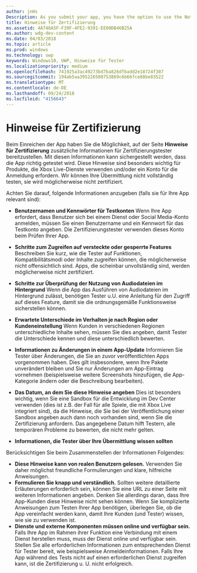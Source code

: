 ```yaml
---
author: jnHs
Description: As you submit your app, you have the option to use the Notes for certification page to provide additional info to the certification testers. This info can help ensure that your app is tested correctly.
title: Hinweise für Zertifizierung
ms.assetid: 4A740A5F-F39F-4FE2-9391-EE00DB46B25A
ms.author: wdg-dev-content
ms.date: 04/03/2018
ms.topic: article
ms.prod: windows
ms.technology: uwp
keywords: Windows10, UWP, Hinweise für Tester
ms.localizationpriority: medium
ms.openlocfilehash: 741925a3ac49273bd7ba826dfbadd2e18724f307
ms.sourcegitcommit: 194ab5aa395226580753869c6b66fce88be83522
ms.translationtype: MT
ms.contentlocale: de-DE
ms.lasthandoff: 09/24/2018
ms.locfileid: "4156643"
---
```

# <a name="notes-for-certification"></a>Hinweise für Zertifizierung


Beim Einreichen der App haben Sie die Möglichkeit, auf der Seite **Hinweise für Zertifizierung** zusätzliche Informationen für Zertifizierungstester bereitzustellen. Mit diesen Informationen kann sichergestellt werden, dass die App richtig getestet wird. Diese Hinweise sind besonders wichtig für Produkte, die Xbox Live-Dienste verwenden und/oder ein Konto für die Anmeldung erfordern. Wir können Ihre Übermittlung nicht vollständig testen, sie wird möglicherweise nicht zertifiziert.

Achten Sie darauf, folgende Informationen anzugeben (falls sie für Ihre App relevant sind):

-   **Benutzernamen und Kennwörter für Testkonten** Wenn Ihre App erfordert, dass Benutzer sich bei einem Dienst oder Social Media-Konto anmelden, müssen Sie einen Benutzername und ein Kennwort für das Testkonto angeben. Die Zertifizierungstester verwenden dieses Konto beim Prüfen Ihrer App.

-   **Schritte zum Zugreifen auf versteckte oder gesperrte Features** Beschreiben Sie kurz, wie die Tester auf Funktionen, Kompatibilitätsmodi oder Inhalte zugreifen können, die möglicherweise nicht offensichtlich sind. Apps, die scheinbar unvollständig sind, werden möglicherweise nicht zertifiziert.

-   **Schritte zur Überprüfung der Nutzung von Audiodateien im Hintergrund** Wenn die App das Ausführen von Audiodateien im Hintergrund zulässt, benötigen Tester u.U. eine Anleitung für den Zugriff auf dieses Feature, damit sie die ordnungsgemäße Funktionsweise sicherstellen können.

-  **Erwartete Unterschiede im Verhalten je nach Region oder Kundeneinstellung** Wenn Kunden in verschiedenen Regionen unterschiedliche Inhalte sehen, müssen Sie dies angeben, damit Tester die Unterschiede kennen und diese unterschiedlich bewerten.

-   **Informationen zu Änderungen in einem App-Update** Informieren Sie Tester über Änderungen, die Sie an zuvor veröffentlichten Apps vorgenommen haben. Dies gilt insbesondere, wenn Ihre Pakete unverändert bleiben und Sie nur Änderungen am App-Eintrag vornehmen (beispielsweise weitere Screenshots hinzufügen, die App-Kategorie ändern oder die Beschreibung bearbeiten).

-   **Das Datum, an dem Sie diese Hinweise angeben** Dies ist besonders wichtig, wenn Sie eine Sandbox für die Entwicklung im Dev Center verwenden (dies ist z.B. der Fall für alle Spiele, die mit Xbox Live integriert sind), da die Hinweise, die Sie bei der Veröffentlichung einer Sandbox angeben auch dann noch vorhanden sind, wenn Sie die Zertifizierung anfordern. Das angegebene Datum hilft Testern, alle temporären Probleme zu bewerten, die nicht mehr gelten.

-  **Informationen, die Tester über Ihre Übermittlung wissen sollten**

Berücksichtigen Sie beim Zusammenstellen der Informationen Folgendes:

-   **Diese Hinweise kann von realen Benutzern gelesen.** Verwenden Sie daher möglichst freundliche Formulierungen und klare, hilfreiche Anweisungen.
-   **Formulieren Sie knapp und verständlich.** Sollten weitere detaillierte Erläuterungen erforderlich sein, können Sie eine URL zu einer Seite mit weiteren Informationen angeben. Denken Sie allerdings daran, dass Ihre App-Kunden diese Hinweise nicht sehen können. Wenn Sie komplizierte Anweisungen zum Testen Ihrer App benötigen, überlegen Sie, ob die App vereinfacht werden kann, damit Ihre Kunden (und Tester) wissen, wie sie zu verwenden ist.
-   **Dienste und externe Komponenten müssen online und verfügbar sein.** Falls Ihre App im Rahmen ihrer Funktion eine Verbindung mit einem Dienst herstellen muss, muss der Dienst online und verfügbar sein. Stellen Sie alle erforderlichen Informationen zum entsprechenden Dienst für Tester bereit, wie beispielsweise Anmeldeinformationen. Falls Ihre App während des Tests nicht auf einen erforderlichen Dienst zugreifen kann, ist die Zertifizierung u. U. nicht erfolgreich.

 

 




